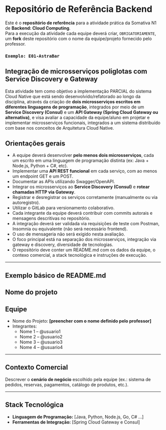 # Repositório de Referência Backend

Este é o **repositório de referência** para a atividade prática da Somativa N1 de **Backend: Cloud Computing**.  
Para a execução da atividade cada equipe deverá criar, `OBRIGATORIAMENTE`, um **fork** deste repositório com o nome da equipe/projeto fornecido pelo professor.

### `Exemplo: E01-AstraBar`

## Integração de microsserviços poliglotas com Service Discovery e Gateway

Esta atividade tem como objetivo a implementação PARCIAL do sistema Cloud Native que está sendo desenvolvido/refatorado ao longo da disciplina, através da criação de **dois microsserviços escritos em diferentes linguagens de programação**, integrados por meio de um **Service Discovery (Consul)** e um **API Gateway (Spring Cloud Gateway ou alternativa)**, e visa avaliar a capacidade da equipe/aluno em projetar e implementar microsserviços funcionais, integrados a um sistema distribuído com base nos conceitos de Arquitetura Cloud Native.

## Orientações gerais

- A equipe deverá desenvolver **pelo menos dois microsserviços**, cada um escrito em uma linguagem de programação distinta (ex: Java + Node.js, Python + C#, etc).
- Implementar uma **API REST funcional** em cada serviço, com ao menos um endpoint GET e um POST.
- Documentar as APIs utilizando Swagger/OpenAPI.
- Integrar os microsserviços ao **Service Discovery (Consul)** e **rotear chamadas HTTP via Gateway**.
- Registrar e desregistrar os serviços corretamente (manualmente ou via autoregistro).
- Utilizar o GitLab para versionamento colaborativo.
- Cada integrante da equipe deverá contribuir com commits autorais e mensagens descritivas no repositório.
- A integração deverá ser validada via requisições de teste com Postman, Insomnia ou equivalente (não será necessário frontend).
- O uso de mensageria não será exigido nesta avaliação.
- O foco principal está na separação dos microsserviços, integração via gateway e discovery, diversidade de tecnologias.
- O repositório deve conter um README.md com os dados da equipe, o contexo comercial, a stack tecnológica e instruções de execução.

---
## Exemplo básico de README.md

## Nome do projeto

## Equipe

- Nome do Projeto: **[preencher com o nome definido pelo professor]**  
- Integrantes:
  - Nome 1 – @usuario1
  - Nome 2 – @usuario2
  - Nome 3 – @usuario3
  - Nome 4 – @usuario4
---

## Contexto Comercial

Descrever o **cenário de negócio** escolhido pela equipe (ex.: sistema de pedidos, reservas, pagamentos, catálogo de produtos, etc.).

---

## Stack Tecnológica

- **Linguagem de Programação:** [Java, Python, Node.js, Go, C# …]  
- **Ferramentas de Integração:** [Spring Cloud Gateway e Consul]  
